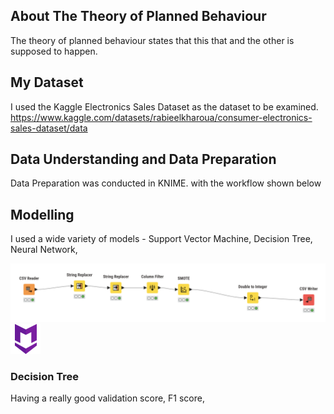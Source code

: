 ## About The Theory of Planned Behaviour

The theory of planned behaviour states that this that and the other is supposed to happen. 

## My Dataset

I used the Kaggle Electronics Sales Dataset as the dataset to be examined. 
https://www.kaggle.com/datasets/rabieelkharoua/consumer-electronics-sales-dataset/data 


## Data Understanding and Data Preparation 
Data Preparation was conducted in KNIME. with the workflow shown below


## Modelling
I used a wide variety of models - Support Vector Machine, Decision Tree, Neural Network, 

![workflow](https://github.com/wongwenbing/Examining-Customer-Purchase-Intent/blob/main/workflow.png) 
![alt text](https://github.com/adam-p/markdown-here/raw/master/src/common/images/icon48.png "Logo Title Text 1")

### Decision Tree 
<insert img>
Having a really good validation score, F1 score,

